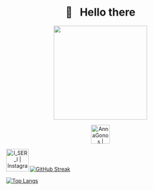 <div id="header" align="center">
  
  # 👋 &nbsp; Hello there

  
  <img src="https://media.giphy.com/media/tMdyKBra7ntdqSbOV8/giphy.gif" width="250"/>

[<img align="center" alt="AnnaGonos | Telegram" width="50px" src="https://img.icons8.com/fluency/48/000000/telegram-app.png" />][telegram]

[telegram]: https://t.me/GonosAnna  

[<img align="left" alt="I_SER_I | Instagram" width="60px" src="https://yt3.googleusercontent.com/niGc0xHujoOinmo0e_w_ZJVPGdj97kcepkWunR5dISeCQlueGf1ewLfGTxUMnJa-i6vrz1rD=s900-c-k-c0x00ffffff-no-rj" />][vk]

[vk]: https://vk.com/gonos


<img src="https://komarev.com/ghpvc/?username=AnnaGonos&style=flat-square&color=blue" alt=""/>
  
</div>

&nbsp;

[![GitHub Streak](http://github-readme-streak-stats.herokuapp.com?user=AnnaGonos&theme=dark&background=000000)](https://git.io/streak-stats)

[![Top Langs](https://github-readme-stats.vercel.app/api/top-langs/?username=AnnaGonos&layout=compact&theme=vision-friendly-dark)](https://github.com/anuraghazra/github-readme-stats)




<!--
**AnnaGonos/AnnaGonos** is a ✨ _special_ ✨ repository because its `README.md` (this file) appears on your GitHub profile.

Here are some ideas to get you started:

- 🔭 I’m currently working on ...
- 🌱 I’m currently learning ...
- 👯 I’m looking to collaborate on ...
- 🤔 I’m looking for help with ...
- 💬 Ask me about ...
- 📫 How to reach me: ...
- 😄 Pronouns: ...
- ⚡ Fun fact: ...
-->
